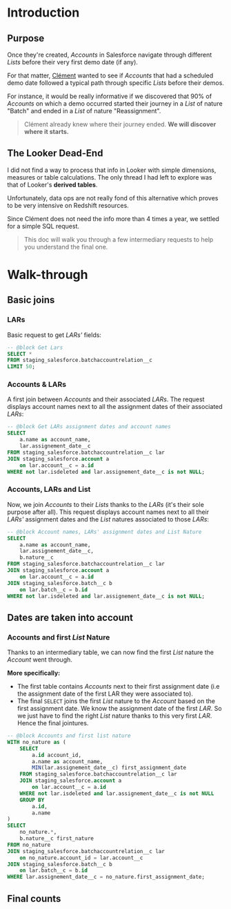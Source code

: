 # Introduction
## Purpose
Once they're created, *Accounts* in Salesforce navigate through different *Lists* before their very first demo date (if any).

For that matter, [Clément](https://github.com/clementspiers) wanted to see if *Accounts* that had a scheduled demo date followed a typical path through specific *Lists* before their demos.

For instance, it would be really informative if we discovered that 90% of *Accounts* on which a demo occurred started their journey in a *List* of nature "Batch" and ended in a *List* of nature "Reassignment".

>Clément already knew where their journey ended. **We will discover where it starts.**

## The Looker Dead-End
I did not find a way to process that info in Looker with simple dimensions, measures or table calculations. The only thread I had left to explore was that of Looker's **derived tables**. 

Unfortunately, data ops are not really fond of this alternative which proves to be very intensive on Redshift resources.

Since Clément does not need the info more than 4 times a year, we settled for a simple SQL request. 

>This doc will walk you through a few intermediary requests to help you understand the final one.

# Walk-through
## Basic joins
### LARs
Basic request to get *LARs'* fields:
```sql
-- @block Get Lars
SELECT *
FROM staging_salesforce.batchaccountrelation__c
LIMIT 50;
```
### Accounts & LARs
A first join between *Accounts* and their associated *LARs*. The request displays account names next to all the assignment dates of their associated *LARs*:
```sql
-- @block Get LARs assignment dates and account names
SELECT 
    a.name as account_name,
    lar.assignement_date__c
FROM staging_salesforce.batchaccountrelation__c lar 
JOIN staging_salesforce.account a 
    on lar.account__c = a.id
WHERE not lar.isdeleted and lar.assignement_date__c is not NULL;
```
### Accounts, LARs and List
Now, we join *Accounts* to their *Lists* thanks to the *LARs* (it's their sole purpose after all). This request displays account names next to all their *LARs'* assignment dates and the *List* natures associated to those *LARs*:
```sql
-- @block Account names, LARs' assignment dates and List Nature
SELECT 
    a.name as account_name,
    lar.assignement_date__c,
    b.nature__c
FROM staging_salesforce.batchaccountrelation__c lar 
JOIN staging_salesforce.account a 
    on lar.account__c = a.id
JOIN staging_salesforce.batch__c b 
    on lar.batch__c = b.id
WHERE not lar.isdeleted and lar.assignement_date__c is not NULL;
```
## Dates are taken into account
### Accounts and first *List* Nature
Thanks to an intermediary table, we can now find the first *List* nature the *Account* went through.

**More specifically:**
- The first table contains *Accounts* next to their first assignment date (i.e the assignment date of the first LAR they were associated to).
- The final `SELECT` joins the first *List* nature to the *Account* based on the first assignment date. We know the assignment date of the first *LAR*. So we just have to find the right *List* nature thanks to this very first *LAR*. Hence the final jointures.



```sql
-- @block Accounts and first list nature
WITH no_nature as (
    SELECT 
        a.id account_id,
        a.name as account_name,
        MIN(lar.assignement_date__c) first_assignment_date
    FROM staging_salesforce.batchaccountrelation__c lar 
    JOIN staging_salesforce.account a 
        on lar.account__c = a.id
    WHERE not lar.isdeleted and lar.assignement_date__c is not NULL
    GROUP BY 
        a.id,
        a.name
)
SELECT
    no_nature.*,
    b.nature__c first_nature
FROM no_nature
JOIN staging_salesforce.batchaccountrelation__c lar
    on no_nature.account_id = lar.account__c
JOIN staging_salesforce.batch__c b 
    on lar.batch__c = b.id
WHERE lar.assignement_date__c = no_nature.first_assignment_date;
```
## Final counts